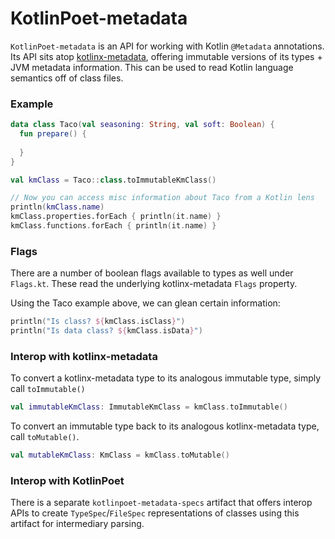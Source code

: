 KotlinPoet-metadata
===================

`KotlinPoet-metadata` is an API for working with Kotlin `@Metadata` annotations. Its API sits atop
 [kotlinx-metadata](https://github.com/JetBrains/kotlin/tree/master/libraries/kotlinx-metadata/jvm), 
 offering immutable versions of its types + JVM metadata information. This can be used to read 
 Kotlin language semantics off of class files.

### Example

```kotlin
data class Taco(val seasoning: String, val soft: Boolean) {
  fun prepare() {
    
  }
}

val kmClass = Taco::class.toImmutableKmClass()

// Now you can access misc information about Taco from a Kotlin lens
println(kmClass.name)
kmClass.properties.forEach { println(it.name) }
kmClass.functions.forEach { println(it.name) }
```

### Flags

There are a number of boolean flags available to types as well under `Flags.kt`. These read the 
underlying kotlinx-metadata `Flags` property.

Using the Taco example above, we can glean certain information:

```kotlin
println("Is class? ${kmClass.isClass}")
println("Is data class? ${kmClass.isData}")
```

### Interop with kotlinx-metadata

To convert a kotlinx-metadata type to its analogous immutable type, simply call `toImmutable()`

```kotlin
val immutableKmClass: ImmutableKmClass = kmClass.toImmutable()
```

To convert an immutable type back to its analogous kotlinx-metadata type, call `toMutable()`.

```kotlin
val mutableKmClass: KmClass = kmClass.toMutable()
```

### Interop with KotlinPoet

There is a separate `kotlinpoet-metadata-specs` artifact that offers interop APIs to create 
`TypeSpec`/`FileSpec` representations of classes using this artifact for intermediary parsing.
